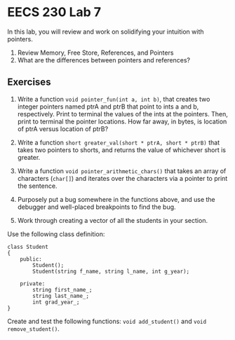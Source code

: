# EECS 230 Lab 7

In this lab, you will review and work on solidifying your intuition with pointers.

1. Review Memory, Free Store, References, and Pointers
2. What are the differences between pointers and references?

## Exercises

1. Write a function `void pointer_fun(int a, int b)`, that creates two integer pointers named ptrA and ptrB that point to ints a and b, respectively. Print to terminal the values of the ints at the pointers. Then, print to terminal the pointer locations. How far away, in bytes, is location of ptrA versus location of ptrB?

2. Write a function `short greater_val(short * ptrA, short * ptrB)` that takes two pointers to shorts, and returns the value of whichever short is greater.

3. Write a function `void pointer_arithmetic_chars()` that takes an array of characters (`char[]`)  and iterates over the characters via a pointer to print the sentence.

4. Purposely put a bug somewhere in the functions above, and use the debugger and well-placed breakpoints to find the bug.

4. Work through creating a vector of all the students in your section.

 Use the following class definition:
```
class Student
{
    public:
        Student();
        Student(string f_name, string l_name, int g_year);
        
    private:
        string first_name_;
        string last_name_;
        int grad_year_;
}
```
Create and test the following functions: `void add_student()` and `void remove_student()`.